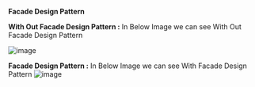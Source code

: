 **Facade Design Pattern**

**With Out Facade Design Pattern :**
In Below Image we can see With Out Facade Design Pattern

![image](https://github.com/user-attachments/assets/1fd60aec-83d8-4c4a-bf0c-b02a5b96d787)

**Facade Design Pattern :**
In Below Image we can see With Facade Design Pattern
![image](https://github.com/user-attachments/assets/d913c19c-3c24-477e-84c9-a8bb13b4fc5d)


